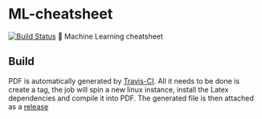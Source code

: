 # ML-cheatsheet
[![Build Status](https://travis-ci.org/amallia/ML-cheatsheet.svg?branch=master)](https://travis-ci.org/amallia/ML-cheatsheet)
:page_facing_up: Machine Learning cheatsheet

## Build
PDF is automatically generated by [Travis-CI](https://travis-ci.org/amallia/cv-antoniomallia). 
All it needs to be done is create a tag, the job will spin a new linux instance, install the Latex dependencies and compile it into PDF.
The generated file is then attached as a [release](https://github.com/amallia/cv-antoniomallia/releases)

